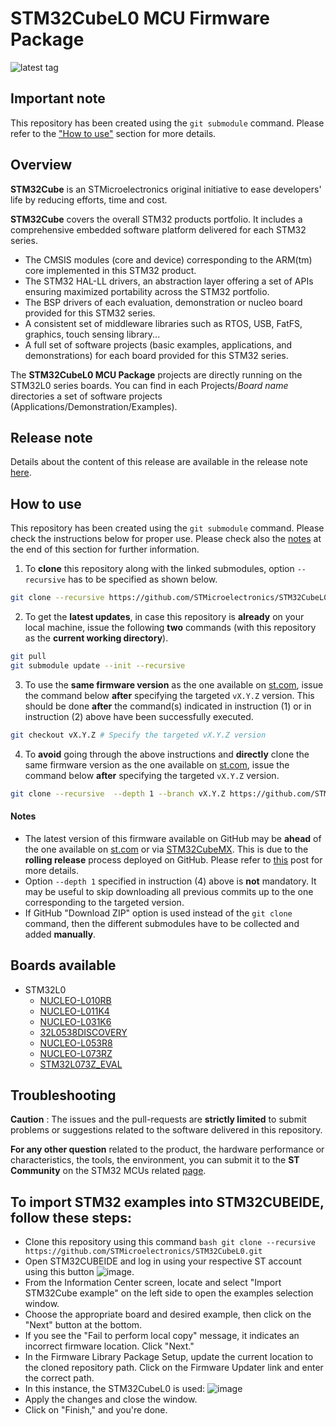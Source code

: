 # STM32CubeL0 MCU Firmware Package

![latest tag](https://img.shields.io/github/v/tag/STMicroelectronics/STM32CubeL0.svg?color=brightgreen)

## Important note

This repository has been created using the `git submodule` command. Please refer to the ["How to use"](README.md#how-to-use) section for more details.

## Overview

**STM32Cube** is an STMicroelectronics original initiative to ease developers' life by reducing efforts, time and cost.

**STM32Cube** covers the overall STM32 products portfolio. It includes a comprehensive embedded software platform delivered for each STM32 series.
   * The CMSIS modules (core and device) corresponding to the ARM(tm) core implemented in this STM32 product.
   * The STM32 HAL-LL drivers, an abstraction layer offering a set of APIs ensuring maximized portability across the STM32 portfolio.
   * The BSP drivers of each evaluation, demonstration or nucleo board provided for this STM32 series.
   * A consistent set of middleware libraries such as RTOS, USB, FatFS, graphics, touch sensing library...
   * A full set of software projects (basic examples, applications, and demonstrations) for each board provided for this STM32 series.

The **STM32CubeL0 MCU Package** projects are directly running on the STM32L0 series boards. You can find in each Projects/*Board name* directories a set of software projects (Applications/Demonstration/Examples).

## Release note

Details about the content of this release are available in the release note [here](https://htmlpreview.github.io/?https://github.com/STMicroelectronics/STM32CubeL0/blob/master/Release_Notes.html).

## How to use

This repository has been created using the `git submodule` command. Please check the instructions below for proper use. Please check also the [notes](README.md#notes) at the end of this section for further information.

1. To **clone** this repository along with the linked submodules, option `--recursive` has to be specified as shown below.

```bash
git clone --recursive https://github.com/STMicroelectronics/STM32CubeL0.git
```

2. To get the **latest updates**, in case this repository is **already** on your local machine, issue the following **two** commands (with this repository as the **current working directory**).

```bash
git pull
git submodule update --init --recursive
```

3. To use the **same firmware version** as the one available on [st.com](https://www.st.com/en/microcontrollers-microprocessors/stm32-32-bit-arm-cortex-mcus.html), issue the command below **after** specifying the targeted `vX.Y.Z` version. This should be done **after** the command(s) indicated in instruction (1) or in instruction (2) above have been successfully executed.

```bash
git checkout vX.Y.Z # Specify the targeted vX.Y.Z version
```

4. To **avoid** going through the above instructions and **directly** clone the same firmware version as the one available on [st.com](https://www.st.com/en/microcontrollers-microprocessors/stm32-32-bit-arm-cortex-mcus.html), issue the command below **after** specifying the targeted `vX.Y.Z` version.

```bash
git clone --recursive  --depth 1 --branch vX.Y.Z https://github.com/STMicroelectronics/STM32CubeL0.git
```

#### Notes

* The latest version of this firmware available on GitHub may be **ahead** of the one available on [st.com](https://www.st.com/en/microcontrollers-microprocessors/stm32-32-bit-arm-cortex-mcus.html) or via [STM32CubeMX](https://www.st.com/en/development-tools/stm32cubemx.html). This is due to the **rolling release** process deployed on GitHub. Please refer to [this](https://github.com/STMicroelectronics/STM32Cube_MCU_Overall_Offer/discussions/21) post for more details.
* Option `--depth 1` specified in instruction (4) above is **not** mandatory. It may be useful to skip downloading all previous commits up to the one corresponding to the targeted version.
* If GitHub "Download ZIP" option is used instead of the `git clone` command, then the different submodules have to be collected and added **manually**.

## Boards available

  * STM32L0
    * [NUCLEO-L010RB](https://www.st.com/en/evaluation-tools/nucleo-l010rb.html)
    * [NUCLEO-L011K4](https://www.st.com/en/evaluation-tools/nucleo-l011k4.html)
    * [NUCLEO-L031K6](https://www.st.com/en/evaluation-tools/nucleo-l031k6.html)
    * [32L0538DISCOVERY](https://www.st.com/en/evaluation-tools/32l0538discovery.html)
    * [NUCLEO-L053R8](https://www.st.com/en/evaluation-tools/nucleo-l053r8.html)
    * [NUCLEO-L073RZ](https://www.st.com/en/evaluation-tools/nucleo-l073rz.html)
    * [STM32L073Z_EVAL](https://www.st.com/en/evaluation-tools/stm32l073z-eval.html)

## Troubleshooting

**Caution** : The issues and the pull-requests are **strictly limited** to submit problems or suggestions related to the software delivered in this repository.

**For any other question** related to the product, the hardware performance or characteristics, the tools, the environment, you can submit it to the **ST Community** on the STM32 MCUs related [page](https://community.st.com/s/group/0F90X000000AXsASAW/stm32-mcus).

## To import STM32 examples into STM32CUBEIDE, follow these steps:
 * Clone this repository using this command ```bash git clone --recursive https://github.com/STMicroelectronics/STM32CubeL0.git```
 * Open STM32CUBEIDE and log in using your respective ST account using this button
   ![image](https://github.com/MaximilianoGraf/STM32CubeL0/assets/73368714/2e64a8dc-bae0-4cc1-a23c-8aaf70e94aea).
 * From the Information Center screen, locate and select "Import STM32Cube example" on the left side to open the examples selection window.
 * Choose the appropriate board and desired example, then click on the "Next" button at the bottom.
 * If you see the "Fail to perform local copy" message, it indicates an incorrect firmware location. Click "Next."
 * In the Firmware Library Package Setup, update the current location to the cloned repository path. Click on the Firmware Updater link and enter the correct path.
 * In this instance, the STM32CubeL0 is used:
   ![image](https://github.com/MaximilianoGraf/STM32CubeL0/assets/73368714/867af0fd-a694-48d2-887f-13f0a81d21eb)
 * Apply the changes and close the window.
 * Click on "Finish," and you're done.

